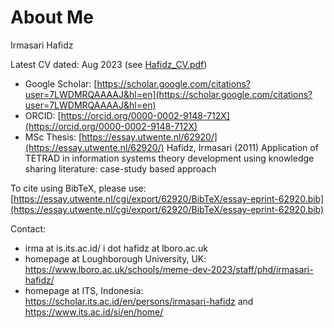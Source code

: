 # About Me
Irmasari Hafidz

Latest CV dated: Aug 2023 (see [Hafidz_CV.pdf](https://github.com/irhafidz/about/blob/main/2023%20AUG%20HAFIDZ%20CV.pdf))

- Google Scholar: [https://scholar.google.com/citations?user=7LWDMRQAAAAJ&hl=en](https://scholar.google.com/citations?user=7LWDMRQAAAAJ&hl=en) 
- ORCID: [https://orcid.org/0000-0002-9148-712X](https://orcid.org/0000-0002-9148-712X)
- MSc Thesis: [https://essay.utwente.nl/62920/](https://essay.utwente.nl/62920/) Hafidz, Irmasari (2011) Application of TETRAD in information systems theory development using knowledge sharing literature: case-study based approach

To cite using BibTeX, please use:
[https://essay.utwente.nl/cgi/export/62920/BibTeX/essay-eprint-62920.bib](https://essay.utwente.nl/cgi/export/62920/BibTeX/essay-eprint-62920.bib)

Contact:
- irma at is.its.ac.id/ i dot hafidz at lboro.ac.uk
- homepage at Loughborough University, UK: https://www.lboro.ac.uk/schools/meme-dev-2023/staff/phd/irmasari-hafidz/
- homepage at ITS, Indonesia: https://scholar.its.ac.id/en/persons/irmasari-hafidz and https://www.its.ac.id/si/en/home/
